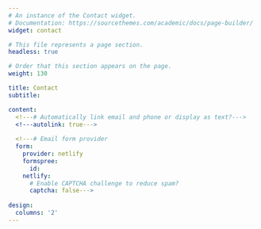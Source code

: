 ```yaml
---
# An instance of the Contact widget.
# Documentation: https://sourcethemes.com/academic/docs/page-builder/
widget: contact

# This file represents a page section.
headless: true

# Order that this section appears on the page.
weight: 130

title: Contact
subtitle:

content:
  <!---# Automatically link email and phone or display as text?--->
  <!---autolink: true--->
  
  <!---# Email form provider
  form:
    provider: netlify
    formspree:
      id:
    netlify:
      # Enable CAPTCHA challenge to reduce spam?
      captcha: false--->
  
design:
  columns: '2'
---
```

